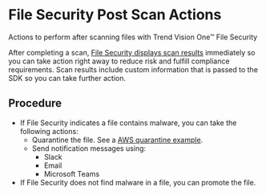 # File Security Post Scan Actions

Actions to perform after scanning files with Trend Vision One™ File Security

After completing a scan, [File Security displays scan results](https://docs.trendmicro.com/en-us/documentation/article/trend-vision-one-fs-cli#supported_targets) immediately so you can take action right away to reduce risk and fulfill compliance requirements. Scan results include custom information that is passed to the SDK so you can take further action.

## Procedure

- If File Security indicates a file contains malware, you can take the following actions:
   - Quarantine the file. See a [AWS quarantine example](https://github.com/trendmicro/tm-v1-fs-python-sdk/blob/main/examples/aws_quarantine.py).
   - Send notification messages using:
      - Slack
      - Email
      - Microsoft Teams
- If File Security does not find malware in a file, you can promote the file.